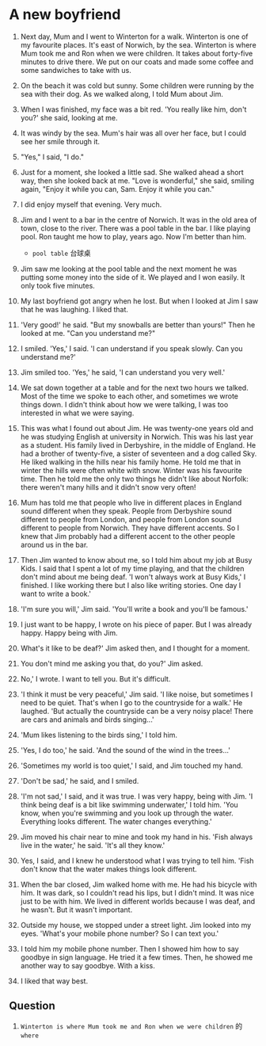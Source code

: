 # A new boyfriend

1. Next day, Mum and I went to Winterton for a walk. Winterton is one of my favourite places. It's east of Norwich, by the sea. Winterton is where Mum took me and Ron when we were children. It takes about forty-five minutes to drive there. We put on our coats and made some coffee and some sandwiches to take with us.

2. On the beach it was cold but sunny. Some children were running by the sea with their dog. As we walked along, I told Mum about Jim.

3. When I was finished, my face was a bit red. 'You really like him, don't you?' she said, looking at me.

4. It was windy by the sea. Mum's hair was all over her face, but I could see her smile through it.

5. "Yes," I said, "I do."

6. Just for a moment, she looked a little sad. She walked ahead a short way, then she looked back at me. "Love is wonderful," she said, smiling again, "Enjoy it while you can, Sam. Enjoy it while you can."

7. I did enjoy myself that evening. Very much.

8. Jim and I went to a bar in the centre of Norwich. It was in the old area of town, close to the river. There was a pool table in the bar. I like playing pool. Ron taught me how to play, years ago. Now I'm better than him.

   - `pool table` 台球桌

9. Jim saw me looking at the pool table and the next moment he was putting some money into the side of it. We played and I won easily. It only took five minutes.

10. My last boyfriend got angry when he lost. But when I looked at Jim I saw that he was laughing. I liked that.

11. 'Very good!' he said. "But my snowballs are better than yours!" Then he looked at me. "Can you understand me?"

12. I smiled. 'Yes,' I said. 'I can understand if you speak slowly. Can you understand me?'

13. Jim smiled too. 'Yes,' he said, 'I can understand you very well.'

14. We sat down together at a table and for the next two hours we talked. Most of the time we spoke to each other, and sometimes we wrote things down. I didn't think about how we were talking, I was too interested in what we were saying.

15. This was what I found out about Jim. He was twenty-one years old and he was studying English at university in Norwich. This was his last year as a student. His family lived in Derbyshire, in the middle of England. He had a brother of twenty-five, a sister of seventeen and a dog called Sky. He liked walking in the hills near his family home. He told me that in winter the hills were often white with snow. Winter was his favourite time. Then he told me the only two things he didn't like about Norfolk: there weren't many hills and it didn't snow very often!

16. Mum has told me that people who live in different places in England sound different when they speak. People from Derbyshire sound different to people from London, and people from London sound different to people from Norwich. They have different accents. So I knew that Jim probably had a different accent to the other people around us in the bar.

17. Then Jim wanted to know about me, so I told him about my job at Busy Kids. I said that I spent a lot of my time playing, and that the children don't mind about me being deaf. 'I won't always work at Busy Kids,' I finished. I like working there but I also like writing stories. One day I want to write a book.'

18. 'I'm sure you will,' Jim said. 'You'll write a book and you'll be famous.'

19. I just want to be happy, I wrote on his piece of paper. But I was already happy. Happy being with Jim.

20. What's it like to be deaf?' Jim asked then, and I thought for a moment.

21. You don't mind me asking you that, do you?' Jim asked.

22. No,' I wrote. I want to tell you. But it's difficult.

23. 'I think it must be very peaceful,' Jim said. 'I like noise, but sometimes I need to be quiet. That's when I go to the countryside for a walk.' He laughed. 'But actually the countryside can be a very noisy place! There are cars and animals and birds singing...'

24. 'Mum likes listening to the birds sing,' I told him.

25. 'Yes, I do too,' he said. 'And the sound of the wind in the trees...'

26. 'Sometimes my world is too quiet,' I said, and Jim touched my hand.

27. 'Don't be sad,' he said, and I smiled.

28. 'I'm not sad,' I said, and it was true. I was very happy, being with Jim. 'I think being deaf is a bit like swimming underwater,' I told him. 'You know, when you're swimming and you look up through the water. Everything looks different. The water changes everything.'

29. Jim moved his chair near to mine and took my hand in his. 'Fish always live in the water,' he said. 'It's all they know.'

30. Yes, I said, and I knew he understood what I was trying to tell him. 'Fish don't know that the water makes things look different.

31. When the bar closed, Jim walked home with me. He had his bicycle with him. It was dark, so I couldn't read his lips, but I didn't mind. It was nice just to be with him. We lived in different worlds because I was deaf, and he wasn't. But it wasn't important.

32. Outside my house, we stopped under a street light. Jim looked into my eyes. 'What's your mobile phone number? So I can text you.'

33. I told him my mobile phone number. Then I showed him how to say goodbye in sign language. He tried it a few times. Then, he showed me another way to say goodbye. With a kiss.

34. I liked that way best.

## Question

1. `Winterton is where Mum took me and Ron when we were children` 的 `where`
